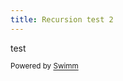 ```yaml
---
title: Recursion test 2
---
```

test

<SwmMeta version="3.0.0" repo-id="Z2l0aHViJTNBJTNBc2hhdWwtdGVzdCUzQSUzQVNoYXVsQW1yYW5T" repo-name="shaul-test"><sup>Powered by [Swimm](https://app.swimm.io/)</sup></SwmMeta>
